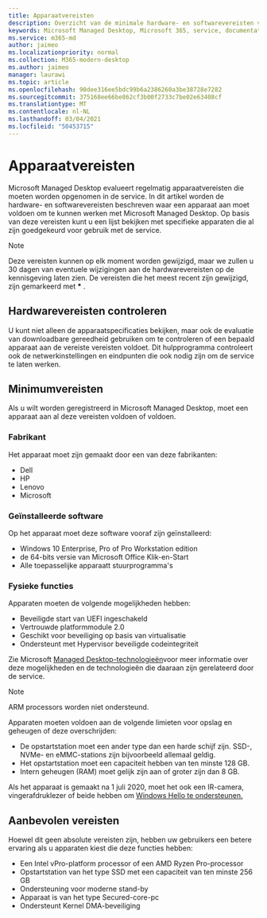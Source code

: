 ```yaml
---
title: Apparaatvereisten
description: Overzicht van de minimale hardware- en softwarevereisten voor apparaten om met het beheerde bureaublad van Microsoft te werken
keywords: Microsoft Managed Desktop, Microsoft 365, service, documentatie
ms.service: m365-md
author: jaimeo
ms.localizationpriority: normal
ms.collection: M365-modern-desktop
ms.author: jaimeo
manager: laurawi
ms.topic: article
ms.openlocfilehash: 90dee316ee5bdc99b6a2386260a3be38728e7282
ms.sourcegitcommit: 375168ee66be862cf3b00f2733c7be02e63408cf
ms.translationtype: MT
ms.contentlocale: nl-NL
ms.lasthandoff: 03/04/2021
ms.locfileid: "50453715"
---
```

# <a name="device-requirements"></a>Apparaatvereisten

Microsoft Managed Desktop evalueert regelmatig apparaatvereisten die moeten worden opgenomen in de service. In dit artikel worden de hardware- en softwarevereisten beschreven waar een apparaat aan moet voldoen om te kunnen werken met Microsoft Managed Desktop. Op basis van deze [](device-list.md) vereisten kunt u een lijst bekijken met specifieke apparaten die al zijn goedgekeurd voor gebruik met de service.

> [!NOTE]
> Deze vereisten kunnen op elk moment worden gewijzigd, maar we zullen u 30 dagen van eventuele wijzigingen aan de hardwarevereisten op de kennisgeving laten zien. De vereisten die het meest recent zijn gewijzigd, zijn gemarkeerd met **\*** . 

## <a name="check-hardware-requirements"></a>Hardwarevereisten controleren

U kunt niet alleen de apparaatspecificaties [](../get-ready/readiness-assessment-downloadable.md) bekijken, maar ook de evaluatie van downloadbare gereedheid gebruiken om te controleren of een bepaald apparaat aan de vereiste vereisten voldoet. Dit hulpprogramma controleert ook de netwerkinstellingen en eindpunten die ook nodig zijn om de service te laten werken.

## <a name="minimum-requirements"></a>Minimumvereisten

Als u wilt worden geregistreerd in Microsoft Managed Desktop, moet een apparaat aan al deze vereisten voldoen of voldoen.

### <a name="manufacturer"></a>Fabrikant

Het apparaat moet zijn gemaakt door een van deze fabrikanten:

- Dell
- HP
- Lenovo
- Microsoft


### <a name="installed-software"></a>Geïnstalleerde software

Op het apparaat moet deze software vooraf zijn geïnstalleerd:

- Windows 10 Enterprise, Pro of Pro Workstation edition
- de 64-bits versie van Microsoft Office Klik-en-Start 
- Alle toepasselijke apparaatt stuurprogramma's


### <a name="physical-features"></a>Fysieke functies

Apparaten moeten de volgende mogelijkheden hebben:

- Beveiligde start van UEFI ingeschakeld 
- Vertrouwde platformmodule 2.0 
- Geschikt voor beveiliging op basis van virtualisatie 
- Ondersteunt met Hypervisor beveiligde codeintegriteit 

Zie Microsoft [Managed Desktop-technologieën](../intro/technologies.md)voor meer informatie over deze mogelijkheden en de technologieën die daaraan zijn gerelateerd door de service.

> [!NOTE]
> ARM processors worden niet ondersteund.

Apparaten moeten voldoen aan de volgende limieten voor opslag en geheugen of deze overschrijden:

- De opstartstation moet een ander type dan een harde schijf zijn. SSD-, NVMe- en eMMC-stations zijn bijvoorbeeld allemaal geldig.
- Het opstartstation moet een capaciteit hebben van ten minste 128 GB.
- Intern geheugen (RAM) moet gelijk zijn aan of groter zijn dan 8 GB.

Als het apparaat is gemaakt na 1 juli 2020, moet het ook een IR-camera, vingerafdruklezer of beide hebben om [Windows Hello te ondersteunen.](https://docs.microsoft.com/windows-hardware/design/device-experiences/windows-hello-enhanced-sign-in-security)

## <a name="recommended-requirements"></a>Aanbevolen vereisten

Hoewel dit geen absolute vereisten zijn, hebben uw gebruikers een betere ervaring als u apparaten kiest die deze functies hebben:

- Een Intel vPro-platform processor of een AMD Ryzen Pro-processor
- Opstartstation van het type SSD met een capaciteit van ten minste 256 GB
- Ondersteuning voor moderne stand-by
- Apparaat is van het type Secured-core-pc
- Ondersteunt Kernel DMA-beveiliging
